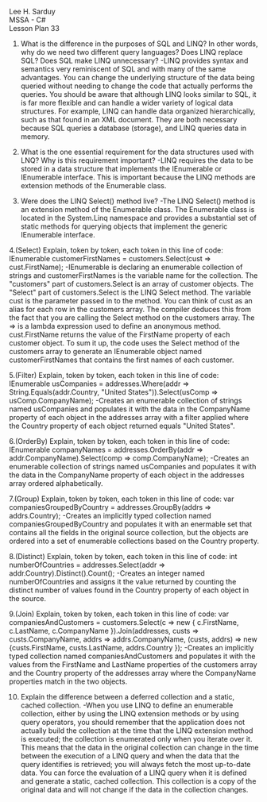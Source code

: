 Lee H. Sarduy  
MSSA - C#                                                                                                                                                          
Lesson Plan 33

1. What is the difference in the purposes of SQL and LINQ? In other words, why do we need two different query languages? Does LINQ replace SQL? Does SQL make LINQ unnecessary?
-LINQ provides syntax and semantics very reminiscent of SQL and with many of the same advantages. You can change the underlying structure of the data being queried without needing to change the code that actually performs the queries. You should be aware that although LINQ looks similar to SQL, it is far more flexible and can handle a wider variety of logical data structures. For example, LINQ can handle data organized hierarchically, such as that found in an XML document. They are both necessary because SQL queries a database (storage), and LINQ queries data in memory.

2. What is the one essential requirement for the data structures used with LNQ? Why is this requirement important?
-LINQ requires the data to be stored in a data structure that implements the IEnumerable or IEnumerable interface. This is important because the LINQ methods are extension methods of the Enumerable class.

3. Were does the LINQ Select() method live?
-The LINQ Select() method is an extension method of the Enumerable class. The Enumerable class is located in the System.Linq namespace and provides a substantial set of static methods for querying objects that implement the generic IEnumerable interface.

4.(Select) Explain, token by token, each token in this line of code: IEnumerable customerFirstNames = customers.Select(cust => cust.FirstName);
-IEnumerable is declaring an enumerable collection of strings and customerFirstNames is the variable name for the collection. The "customers" part of customers.Select is an array of customer objects. The "Select" part of customers.Select is the LINQ Select method. The variable cust is the parameter passed in to the method. You can think of cust as an alias for each row in the customers array. The compiler deduces this from the fact that you are calling the Select method on the customers array. The => is a lambda expression used to define an anonymous method. cust.FirstName returns the value of the FirstName property of each customer object. To sum it up, the code uses the Select method of the customers array to generate an IEnumerable object named customerFirstNames that contains the first names of each customer.

5.(Filter) Explain, token by token, each token in this line of code: IEnumerable usCompanies = addresses.Where(addr => String.Equals(addr.Country, "United States")).Select(usComp => usComp.CompanyName);
-Creates an enumerable collection of strings named usCompanies and populates it with the data in the CompanyName property of each object in the addresses array with a filter applied where the Country property of each object returned equals "United States".

6.(OrderBy) Explain, token by token, each token in this line of code: IEnumerable companyNames = addresses.OrderBy(addr => addr.CompanyName).Select(comp => comp.CompanyName);
-Creates an enumerable collection of strings named usCompanies and populates it with the data in the CompanyName property of each object in the addresses array ordered alphabetically.

7.(Group) Explain, token by token, each token in this line of code: var companiesGroupedByCountry = addresses.GroupBy(addrs => addrs.Country);
-Creates an implicitly typed collection named companiesGroupedByCountry and populates it with an enermable set that contains all the fields in the original source collection, but the objects are ordered into a set of enumerable collections based on the Country property.

8.(Distinct) Explain, token by token, each token in this line of code: int numberOfCountries = addresses.Select(addr => addr.Country).Distinct().Count();
-Creates an integer named numberOfCountries and assigns it the value returned by counting the distinct number of values found in the Country property of each object in the source.

9.(Join) Explain, token by token, each token in this line of code: var companiesAndCustomers = customers.Select(c => new { c.FirstName, c.LastName, c.CompanyName }).Join(addresses, custs => custs.CompanyName, addrs => addrs.CompanyName, (custs, addrs) => new {custs.FirstName, custs.LastName, addrs.Country });
-Creates an implicitly typed collection named companiesAndCustomers and populates it with the values from the FirstName and LastName properties of the customers array and the Country property of the addresses array where the CompanyName properties match in the two objects.

10. Explain the difference between a deferred collection and a static, cached collection.
-When you use LINQ to define an enumerable collection, either by using the LINQ extension methods or by using query operators, you should remember that the application does not actually build the collection at the time that the LINQ extension method is executed; the collection is enumerated only when you iterate over it. This means that the data in the original collection can change in the time between the execution of a LINQ query and when the data that the query identifies is retrieved; you will always fetch the most up-to-date data. You can force the evaluation of a LINQ query when it is defined and generate a static, cached collection. This collection is a copy of the original data and will not change if the data in the collection changes.